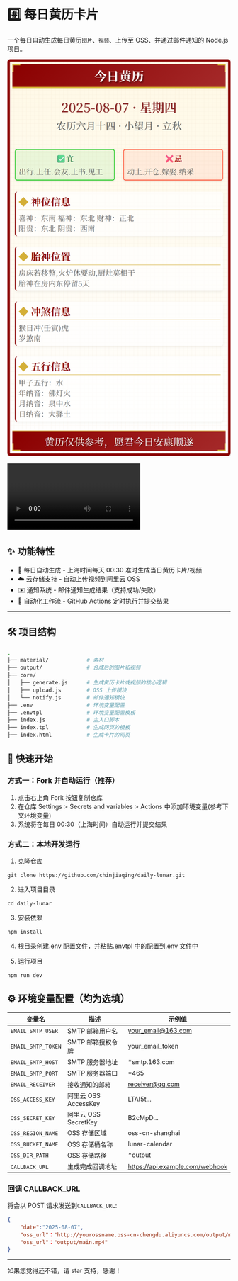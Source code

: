 # #️⃣ 每日黄历卡片

一个每日自动生成每日黄历`图片`、`视频`、上传至 OSS、并通过邮件通知的 Node.js 项目。

![卡片预览](output/main.png)

![视频演示](https://github.com/chinjiaqing/daily-lunar/raw/master/output/main.mp4)

## ✨ 功能特性

- 📅 每日自动生成 - 上海时间每天 00:30 准时生成当日黄历卡片/视频
- ☁️ 云存储支持 - 自动上传视频到阿里云 OSS
- ✉️ 通知系统 - 邮件通知生成结果（支持成功/失败）
- 🔄 自动化工作流 - GitHub Actions 定时执行并提交结果

---

## 🛠️ 项目结构

```bash
.
├── material/            # 素材
├── output/              # 合成后的图片和视频
├── core/
│   ├── generate.js      # 生成黄历卡片或视频的核心逻辑
│   ├── upload.js        # OSS 上传模块
│   └── notify.js        # 邮件通知模块
├── .env                 # 环境变量配置
├── .envtpl              # 环境变量配置模板
├── index.js             # 主入口脚本
├── index.tpl            # 生成网页的模板
├── index.html           # 生成卡片的网页
```

## 🚀 快速开始

### 方式一：Fork 并自动运行（推荐）

1. 点击右上角 Fork 按钮复制仓库
2. 在仓库 Settings > Secrets and variables > Actions 中添加环境变量(参考下文环境变量)
3. 系统将在每日 00:30（上海时间）自动运行并提交结果

### 方式二：本地开发运行

1. 克隆仓库

```
git clone https://github.com/chinjiaqing/daily-lunar.git
```

2. 进入项目目录

```
cd daily-lunar
```

3. 安装依赖

```
npm install
```

4. 根目录创建.env 配置文件，并粘贴.envtpl 中的配置到.env 文件中

5. 运行项目

```
npm run dev
```

## ⚙️ 环境变量配置（均为选填）

| 变量名             | 描述                 | 示例值                          |
| ------------------ | -------------------- | ------------------------------- |
| `EMAIL_SMTP_USER`  | SMTP 邮箱用户名      | your_email@163.com              |
| `EMAIL_SMTP_TOKEN` | SMTP 邮箱授权令牌    | your_email_token                |
| `EMAIL_SMTP_HOST`  | SMTP 服务器地址      | \*smtp.163.com                  |
| `EMAIL_SMTP_PORT`  | SMTP 服务器端口      | \*465                           |
| `EMAIL_RECEIVER`   | 接收通知的邮箱       | receiver@qq.com                 |
| `OSS_ACCESS_KEY`   | 阿里云 OSS AccessKey | LTAI5t...                       |
| `OSS_SECRET_KEY`   | 阿里云 OSS SecretKey | B2cMpD...                       |
| `OSS_REGION_NAME`  | OSS 存储区域         | oss-cn-shanghai                 |
| `OSS_BUCKET_NAME`  | OSS 存储桶名称       | lunar-calendar                  |
| `OSS_DIR_PATH`     | OSS 存储路径         | \*output                        |
| `CALLBACK_URL`     | 生成完成回调地址     | https://api.example.com/webhook |

### 回调 CALLBACK_URL

将会以 POST 请求发送到`CALLBACK_URL`:

```json
{
    "date":"2025-08-07",
    "oss_url"："http://yourossname.oss-cn-chengdu.aliyuncs.com/output/main.mp4",
    "oss_url"："output/main.mp4"
}
```

---

如果您觉得还不错，请 star 支持，感谢！
